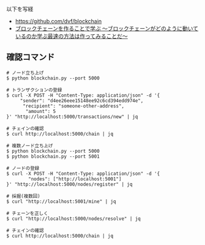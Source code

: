 以下を写経  

* <https://github.com/dvf/blockchain>
* [ブロックチェーンを作ることで学ぶ 〜ブロックチェーンがどのように動いているのか学ぶ最速の方法は作ってみることだ〜](https://qiita.com/hidehiro98/items/841ece65d896aeaa8a2a)

## 確認コマンド

```
# ノード立ち上げ
$ python blockchain.py --port 5000

# トランザクションの登録
$ curl -X POST -H "Content-Type: application/json" -d '{
     "sender": "d4ee26eee15148ee92c6cd394edd974e",
      "recipient": "someone-other-address",
       "amount": 5
}' "http://localhost:5000/transactions/new" | jq

# チェインの確認
$ curl http://localhost:5000/chain | jq

# 複数ノード立ち上げ
$ python blockchain.py --port 5000
$ python blockchain.py --port 5001

# ノードの登録
$ curl -X POST -H "Content-Type: application/json" -d '{
        "nodes": ["http://localhost:5001"]
}' "http://localhost:5000/nodes/register" | jq

# 採掘(複数回)
$ curl "http://localhost:5001/mine" | jq

# チェーンを正しく
$ curl "http://localhost:5000/nodes/resolve" | jq

# チェインの確認
$ curl http://localhost:5000/chain | jq
```
